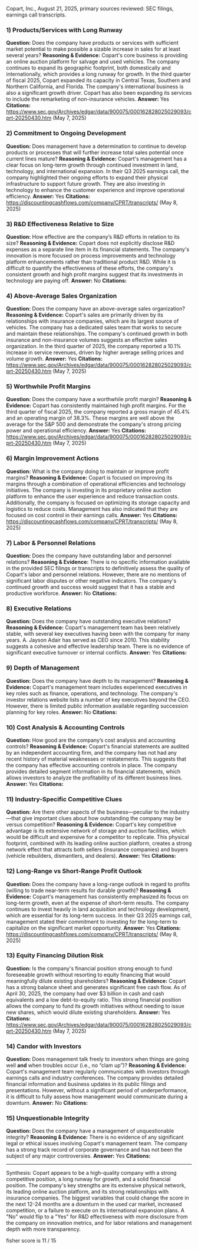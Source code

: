 Copart, Inc., August 21, 2025, primary sources reviewed: SEC filings, earnings call transcripts.

### 1) Products/Services with Long Runway
**Question:** Does the company have products or services with sufficient market potential to make possible a sizable increase in sales for at least several years?
**Reasoning & Evidence:** Copart's core business is providing an online auction platform for salvage and used vehicles. The company continues to expand its geographic footprint, both domestically and internationally, which provides a long runway for growth. In the third quarter of fiscal 2025, Copart expanded its capacity in Central Texas, Southern and Northern California, and Florida. The company's international business is also a significant growth driver. Copart has also been expanding its services to include the remarketing of non-insurance vehicles.
**Answer:** Yes
**Citations:** https://www.sec.gov/Archives/edgar/data/900075/000162828025029093/cprt-20250430.htm (May 7, 2025)

### 2) Commitment to Ongoing Development
**Question:** Does management have a determination to continue to develop products or processes that will further increase total sales potential once current lines mature?
**Reasoning & Evidence:** Copart's management has a clear focus on long-term growth through continued investment in land, technology, and international expansion. In their Q3 2025 earnings call, the company highlighted their ongoing efforts to expand their physical infrastructure to support future growth. They are also investing in technology to enhance the customer experience and improve operational efficiency.
**Answer:** Yes
**Citations:** https://discountingcashflows.com/company/CPRT/transcripts/ (May 8, 2025)

### 3) R&D Effectiveness Relative to Size
**Question:** How effective are the company’s R&D efforts in relation to its size?
**Reasoning & Evidence:** Copart does not explicitly disclose R&D expenses as a separate line item in its financial statements. The company's innovation is more focused on process improvements and technology platform enhancements rather than traditional product R&D. While it is difficult to quantify the effectiveness of these efforts, the company's consistent growth and high profit margins suggest that its investments in technology are paying off.
**Answer:** No
**Citations:**

### 4) Above-Average Sales Organization
**Question:** Does the company have an above-average sales organization?
**Reasoning & Evidence:** Copart's sales are primarily driven by its relationships with insurance companies, which are its largest source of vehicles. The company has a dedicated sales team that works to secure and maintain these relationships. The company's continued growth in both insurance and non-insurance volumes suggests an effective sales organization. In the third quarter of 2025, the company reported a 10.1% increase in service revenues, driven by higher average selling prices and volume growth.
**Answer:** Yes
**Citations:** https://www.sec.gov/Archives/edgar/data/900075/000162828025029093/cprt-20250430.htm (May 7, 2025)

### 5) Worthwhile Profit Margins
**Question:** Does the company have a worthwhile profit margin?
**Reasoning & Evidence:** Copart has consistently maintained high profit margins. For the third quarter of fiscal 2025, the company reported a gross margin of 45.4% and an operating margin of 38.3%. These margins are well above the average for the S&P 500 and demonstrate the company's strong pricing power and operational efficiency.
**Answer:** Yes
**Citations:** https://www.sec.gov/Archives/edgar/data/900075/000162828025029093/cprt-20250430.htm (May 7, 2025)

### 6) Margin Improvement Actions
**Question:** What is the company doing to maintain or improve profit margins?
**Reasoning & Evidence:** Copart is focused on improving its margins through a combination of operational efficiencies and technology initiatives. The company is investing in its proprietary online auction platform to enhance the user experience and reduce transaction costs. Additionally, the company is focused on optimizing its storage capacity and logistics to reduce costs. Management has also indicated that they are focused on cost control in their earnings calls.
**Answer:** Yes
**Citations:** https://discountingcashflows.com/company/CPRT/transcripts/ (May 8, 2025)

### 7) Labor & Personnel Relations
**Question:** Does the company have outstanding labor and personnel relations?
**Reasoning & Evidence:** There is no specific information available in the provided SEC filings or transcripts to definitively assess the quality of Copart's labor and personnel relations. However, there are no mentions of significant labor disputes or other negative indicators. The company's continued growth and success would suggest that it has a stable and productive workforce.
**Answer:** No
**Citations:**

### 8) Executive Relations
**Question:** Does the company have outstanding executive relations?
**Reasoning & Evidence:** Copart's management team has been relatively stable, with several key executives having been with the company for many years. A. Jayson Adair has served as CEO since 2010. This stability suggests a cohesive and effective leadership team. There is no evidence of significant executive turnover or internal conflicts.
**Answer:** Yes
**Citations:**

### 9) Depth of Management
**Question:** Does the company have depth to its management?
**Reasoning & Evidence:** Copart's management team includes experienced executives in key roles such as finance, operations, and technology. The company's investor relations website lists a number of key executives beyond the CEO. However, there is limited public information available regarding succession planning for key roles.
**Answer:** No
**Citations:**

### 10) Cost Analysis & Accounting Controls
**Question:** How good are the company’s cost analysis and accounting controls?
**Reasoning & Evidence:** Copart's financial statements are audited by an independent accounting firm, and the company has not had any recent history of material weaknesses or restatements. This suggests that the company has effective accounting controls in place. The company provides detailed segment information in its financial statements, which allows investors to analyze the profitability of its different business lines.
**Answer:** Yes
**Citations:**

### 11) Industry-Specific Competitive Clues
**Question:** Are there other aspects of the business—peculiar to the industry—that give important clues about how outstanding the company may be versus competition?
**Reasoning & Evidence:** Copart's key competitive advantage is its extensive network of storage and auction facilities, which would be difficult and expensive for a competitor to replicate. This physical footprint, combined with its leading online auction platform, creates a strong network effect that attracts both sellers (insurance companies) and buyers (vehicle rebuilders, dismantlers, and dealers).
**Answer:** Yes
**Citations:**

### 12) Long-Range vs Short-Range Profit Outlook
**Question:** Does the company have a long-range outlook in regard to profits (willing to trade near-term results for durable growth)?
**Reasoning & Evidence:** Copart's management has consistently emphasized its focus on long-term growth, even at the expense of short-term results. The company continues to invest heavily in land acquisition and technology development, which are essential for its long-term success. In their Q3 2025 earnings call, management stated their commitment to investing for the long-term to capitalize on the significant market opportunity.
**Answer:** Yes
**Citations:** https://discountingcashflows.com/company/CPRT/transcripts/ (May 8, 2025)

### 13) Equity Financing Dilution Risk
**Question:** Is the company's financial position strong enough to fund foreseeable growth without resorting to equity financing that would meaningfully dilute existing shareholders?
**Reasoning & Evidence:** Copart has a strong balance sheet and generates significant free cash flow. As of April 30, 2025, the company had over $3 billion in cash and cash equivalents and a low debt-to-equity ratio. This strong financial position allows the company to fund its growth initiatives without needing to issue new shares, which would dilute existing shareholders.
**Answer:** Yes
**Citations:** https://www.sec.gov/Archives/edgar/data/900075/000162828025029093/cprt-20250430.htm (May 7, 2025)

### 14) Candor with Investors
**Question:** Does management talk freely to investors when things are going well **and** when troubles occur (i.e., no “clam up”)?
**Reasoning & Evidence:** Copart's management team regularly communicates with investors through earnings calls and industry conferences. The company provides detailed financial information and business updates in its public filings and presentations. However, without a significant period of underperformance, it is difficult to fully assess how management would communicate during a downturn.
**Answer:** No
**Citations:**

### 15) Unquestionable Integrity
**Question:** Does the company have a management of unquestionable integrity?
**Reasoning & Evidence:** There is no evidence of any significant legal or ethical issues involving Copart's management team. The company has a strong track record of corporate governance and has not been the subject of any major controversies.
**Answer:** Yes
**Citations:**

---
Synthesis: Copart appears to be a high-quality company with a strong competitive position, a long runway for growth, and a solid financial position. The company's key strengths are its extensive physical network, its leading online auction platform, and its strong relationships with insurance companies. The biggest variables that could change the score in the next 12-24 months are a downturn in the used car market, increased competition, or a failure to execute on its international expansion plans. A "No" would flip to a "Yes" for R&D effectiveness with more disclosure from the company on innovation metrics, and for labor relations and management depth with more transparency.

fisher score is 11 / 15